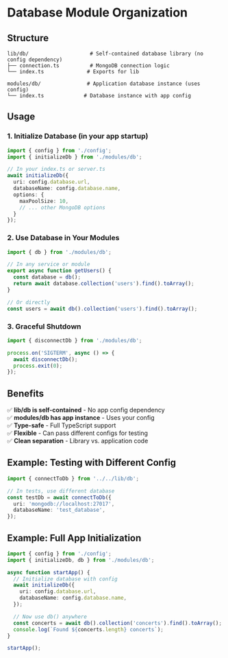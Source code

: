 # Database Module Organization

## Structure

```
lib/db/                    # Self-contained database library (no config dependency)
├── connection.ts          # MongoDB connection logic
└── index.ts              # Exports for lib

modules/db/               # Application database instance (uses config)
└── index.ts             # Database instance with app config
```

## Usage

### 1. Initialize Database (in your app startup)

```typescript
import { config } from './config';
import { initializeDb } from './modules/db';

// In your index.ts or server.ts
await initializeDb({
  uri: config.database.url,
  databaseName: config.database.name,
  options: {
    maxPoolSize: 10,
    // ... other MongoDB options
  }
});
```

### 2. Use Database in Your Modules

```typescript
import { db } from './modules/db';

// In any service or module
export async function getUsers() {
  const database = db();
  return await database.collection('users').find().toArray();
}

// Or directly
const users = await db().collection('users').find().toArray();
```

### 3. Graceful Shutdown

```typescript
import { disconnectDb } from './modules/db';

process.on('SIGTERM', async () => {
  await disconnectDb();
  process.exit(0);
});
```

## Benefits

✅ **lib/db is self-contained** - No app config dependency  
✅ **modules/db has app instance** - Uses your config  
✅ **Type-safe** - Full TypeScript support  
✅ **Flexible** - Can pass different configs for testing  
✅ **Clean separation** - Library vs. application code  

## Example: Testing with Different Config

```typescript
import { connectToDb } from '../../lib/db';

// In tests, use different database
const testDb = await connectToDb({
  uri: 'mongodb://localhost:27017',
  databaseName: 'test_database',
});
```

## Example: Full App Initialization

```typescript
import { config } from './config';
import { initializeDb, db } from './modules/db';

async function startApp() {
  // Initialize database with config
  await initializeDb({
    uri: config.database.url,
    databaseName: config.database.name,
  });

  // Now use db() anywhere
  const concerts = await db().collection('concerts').find().toArray();
  console.log(`Found ${concerts.length} concerts`);
}

startApp();
```
